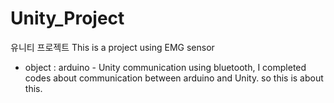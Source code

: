 # Unity_Project
유니티 프로젝트
This is a project using EMG sensor

* object : arduino - Unity communication 
using bluetooth,
I completed codes about communication between arduino and Unity.
so this is about this.
